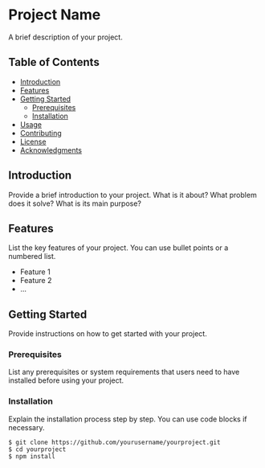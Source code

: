 # Project Name

A brief description of your project.

## Table of Contents

- [Introduction](#introduction)
- [Features](#features)
- [Getting Started](#getting-started)
  - [Prerequisites](#prerequisites)
  - [Installation](#installation)
- [Usage](#usage)
- [Contributing](#contributing)
- [License](#license)
- [Acknowledgments](#acknowledgments)

## Introduction

Provide a brief introduction to your project. What is it about? What problem does it solve? What is its main purpose?

## Features

List the key features of your project. You can use bullet points or a numbered list.

- Feature 1
- Feature 2
- ...

## Getting Started

Provide instructions on how to get started with your project.

### Prerequisites

List any prerequisites or system requirements that users need to have installed before using your project.

### Installation

Explain the installation process step by step. You can use code blocks if necessary.

```shell
$ git clone https://github.com/yourusername/yourproject.git
$ cd yourproject
$ npm install
